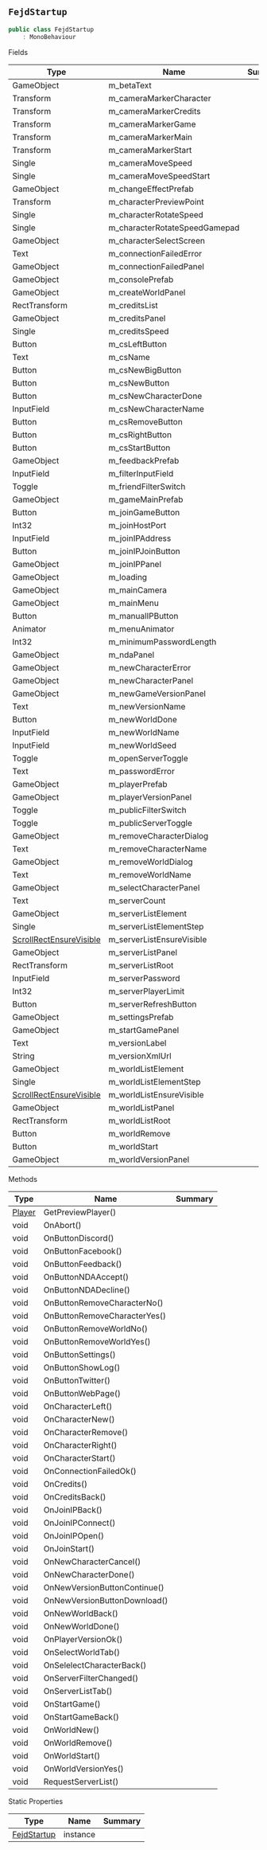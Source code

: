 ## `FejdStartup`

```csharp
public class FejdStartup
    : MonoBehaviour

```

Fields

| Type | Name | Summary | 
| --- | --- | --- | 
| GameObject | m_betaText |  | 
| Transform | m_cameraMarkerCharacter |  | 
| Transform | m_cameraMarkerCredits |  | 
| Transform | m_cameraMarkerGame |  | 
| Transform | m_cameraMarkerMain |  | 
| Transform | m_cameraMarkerStart |  | 
| Single | m_cameraMoveSpeed |  | 
| Single | m_cameraMoveSpeedStart |  | 
| GameObject | m_changeEffectPrefab |  | 
| Transform | m_characterPreviewPoint |  | 
| Single | m_characterRotateSpeed |  | 
| Single | m_characterRotateSpeedGamepad |  | 
| GameObject | m_characterSelectScreen |  | 
| Text | m_connectionFailedError |  | 
| GameObject | m_connectionFailedPanel |  | 
| GameObject | m_consolePrefab |  | 
| GameObject | m_createWorldPanel |  | 
| RectTransform | m_creditsList |  | 
| GameObject | m_creditsPanel |  | 
| Single | m_creditsSpeed |  | 
| Button | m_csLeftButton |  | 
| Text | m_csName |  | 
| Button | m_csNewBigButton |  | 
| Button | m_csNewButton |  | 
| Button | m_csNewCharacterDone |  | 
| InputField | m_csNewCharacterName |  | 
| Button | m_csRemoveButton |  | 
| Button | m_csRightButton |  | 
| Button | m_csStartButton |  | 
| GameObject | m_feedbackPrefab |  | 
| InputField | m_filterInputField |  | 
| Toggle | m_friendFilterSwitch |  | 
| GameObject | m_gameMainPrefab |  | 
| Button | m_joinGameButton |  | 
| Int32 | m_joinHostPort |  | 
| InputField | m_joinIPAddress |  | 
| Button | m_joinIPJoinButton |  | 
| GameObject | m_joinIPPanel |  | 
| GameObject | m_loading |  | 
| GameObject | m_mainCamera |  | 
| GameObject | m_mainMenu |  | 
| Button | m_manualIPButton |  | 
| Animator | m_menuAnimator |  | 
| Int32 | m_minimumPasswordLength |  | 
| GameObject | m_ndaPanel |  | 
| GameObject | m_newCharacterError |  | 
| GameObject | m_newCharacterPanel |  | 
| GameObject | m_newGameVersionPanel |  | 
| Text | m_newVersionName |  | 
| Button | m_newWorldDone |  | 
| InputField | m_newWorldName |  | 
| InputField | m_newWorldSeed |  | 
| Toggle | m_openServerToggle |  | 
| Text | m_passwordError |  | 
| GameObject | m_playerPrefab |  | 
| GameObject | m_playerVersionPanel |  | 
| Toggle | m_publicFilterSwitch |  | 
| Toggle | m_publicServerToggle |  | 
| GameObject | m_removeCharacterDialog |  | 
| Text | m_removeCharacterName |  | 
| GameObject | m_removeWorldDialog |  | 
| Text | m_removeWorldName |  | 
| GameObject | m_selectCharacterPanel |  | 
| Text | m_serverCount |  | 
| GameObject | m_serverListElement |  | 
| Single | m_serverListElementStep |  | 
| [ScrollRectEnsureVisible](./ScrollRectEnsureVisible.md) | m_serverListEnsureVisible |  | 
| GameObject | m_serverListPanel |  | 
| RectTransform | m_serverListRoot |  | 
| InputField | m_serverPassword |  | 
| Int32 | m_serverPlayerLimit |  | 
| Button | m_serverRefreshButton |  | 
| GameObject | m_settingsPrefab |  | 
| GameObject | m_startGamePanel |  | 
| Text | m_versionLabel |  | 
| String | m_versionXmlUrl |  | 
| GameObject | m_worldListElement |  | 
| Single | m_worldListElementStep |  | 
| [ScrollRectEnsureVisible](./ScrollRectEnsureVisible.md) | m_worldListEnsureVisible |  | 
| GameObject | m_worldListPanel |  | 
| RectTransform | m_worldListRoot |  | 
| Button | m_worldRemove |  | 
| Button | m_worldStart |  | 
| GameObject | m_worldVersionPanel |  | 


Methods

| Type | Name | Summary | 
| --- | --- | --- | 
| [Player](./Player.md) | GetPreviewPlayer() |  | 
| void | OnAbort() |  | 
| void | OnButtonDiscord() |  | 
| void | OnButtonFacebook() |  | 
| void | OnButtonFeedback() |  | 
| void | OnButtonNDAAccept() |  | 
| void | OnButtonNDADecline() |  | 
| void | OnButtonRemoveCharacterNo() |  | 
| void | OnButtonRemoveCharacterYes() |  | 
| void | OnButtonRemoveWorldNo() |  | 
| void | OnButtonRemoveWorldYes() |  | 
| void | OnButtonSettings() |  | 
| void | OnButtonShowLog() |  | 
| void | OnButtonTwitter() |  | 
| void | OnButtonWebPage() |  | 
| void | OnCharacterLeft() |  | 
| void | OnCharacterNew() |  | 
| void | OnCharacterRemove() |  | 
| void | OnCharacterRight() |  | 
| void | OnCharacterStart() |  | 
| void | OnConnectionFailedOk() |  | 
| void | OnCredits() |  | 
| void | OnCreditsBack() |  | 
| void | OnJoinIPBack() |  | 
| void | OnJoinIPConnect() |  | 
| void | OnJoinIPOpen() |  | 
| void | OnJoinStart() |  | 
| void | OnNewCharacterCancel() |  | 
| void | OnNewCharacterDone() |  | 
| void | OnNewVersionButtonContinue() |  | 
| void | OnNewVersionButtonDownload() |  | 
| void | OnNewWorldBack() |  | 
| void | OnNewWorldDone() |  | 
| void | OnPlayerVersionOk() |  | 
| void | OnSelectWorldTab() |  | 
| void | OnSelelectCharacterBack() |  | 
| void | OnServerFilterChanged() |  | 
| void | OnServerListTab() |  | 
| void | OnStartGame() |  | 
| void | OnStartGameBack() |  | 
| void | OnWorldNew() |  | 
| void | OnWorldRemove() |  | 
| void | OnWorldStart() |  | 
| void | OnWorldVersionYes() |  | 
| void | RequestServerList() |  | 


Static Properties

| Type | Name | Summary | 
| --- | --- | --- | 
| [FejdStartup](./FejdStartup.md) | instance |  | 


